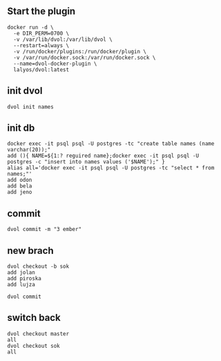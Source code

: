 ## Start the plugin

```
docker run -d \
  -e DIR_PERM=0700 \
  -v /var/lib/dvol:/var/lib/dvol \
  --restart=always \
  -v /run/docker/plugins:/run/docker/plugin \
  -v /var/run/docker.sock:/var/run/docker.sock \
  --name=dvol-docker-plugin \
  lalyos/dvol:latest
```

## init dvol

```
dvol init names
```

## init db

```
docker exec -it psql psql -U postgres -tc "create table names (name varchar(20));"
add (){ NAME=${1:? reguired name};docker exec -it psql psql -U postgres -c "insert into names values ('$NAME');" }
alias all='docker exec -it psql psql -U postgres -tc "select * from names;"'
add odon
add bela
add jeno
```

## commit

```
dvol commit -m "3 ember"
```

## new brach

```
dvol checkout -b sok
add jolan
add piroska
add lujza

dvol commit
```

## switch back

```
dvol checkout master
all
dvol checkout sok
all
```


